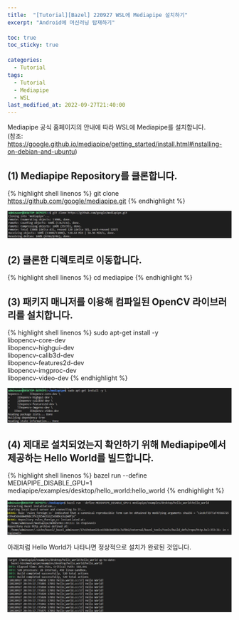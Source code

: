 ```yaml
---
title:  "[Tutorial][Bazel] 220927 WSL에 Mediapipe 설치하기"
excerpt: "Android에 머신러닝 탑재하기"

toc: true
toc_sticky: true

categories:
  - Tutorial
tags:
  - Tutorial
  - Mediapipe
  - WSL
last_modified_at: 2022-09-27T21:40:00
---
```


Mediapipe 공식 홈페이지의 안내에 따라 WSL에 Mediapipe를 설치합니다.<br>
(참조: <a href="https://google.github.io/mediapipe/getting_started/install.html#installing-on-debian-and-ubuntu">https://google.github.io/mediapipe/getting_started/install.html#installing-on-debian-and-ubuntu</a>)

## (1) Mediapipe Repository를 클론합니다.

{% highlight shell linenos %}
git clone https://github.com/google/mediapipe.git
{% endhighlight %}

<p><img src="/assets/images/22092704.png" /></p>

## (2) 클론한 디렉토리로 이동합니다.

{% highlight shell linenos %}
cd mediapipe
{% endhighlight %}

## (3) 패키지 매니저를 이용해 컴파일된 OpenCV 라이브러리를 설치합니다.

{% highlight shell linenos %}
sudo apt-get install -y \
    libopencv-core-dev \
    libopencv-highgui-dev \
    libopencv-calib3d-dev \
    libopencv-features2d-dev \
    libopencv-imgproc-dev \
    libopencv-video-dev
{% endhighlight %}

<p><img src="/assets/images/22092705.png" /></p>

## (4) 제대로 설치되었는지 확인하기 위해 Mediapipe에서 제공하는 Hello World를 빌드합니다.

{% highlight shell linenos %}
bazel run --define MEDIAPIPE_DISABLE_GPU=1 mediapipe/examples/desktop/hello_world:hello_world
{% endhighlight %}

<p><img src="/assets/images/22092706.png" /></p>

아래처럼 Hello World가 나타나면 정상적으로 설치가 완료된 것입니다.

<p><img src="/assets/images/22092707.png" /></p>
